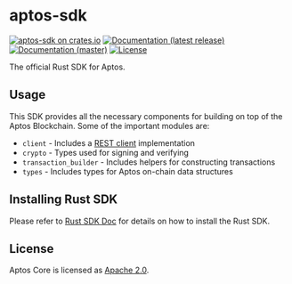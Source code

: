 # aptos-sdk

[![aptos-sdk on crates.io](https://img.shields.io/crates/v/aptos-sdk)](https://crates.io/crates/aptos-sdk)
[![Documentation (latest release)](https://docs.rs/aptos-sdk/badge.svg)](https://docs.rs/aptos-sdk/)
[![Documentation (master)](https://img.shields.io/badge/docs-master-59f)](https://aptos.github.io/aptos/aptos_sdk/)
[![License](https://img.shields.io/badge/license-Apache-green.svg)](https://github.com/aptos-labs/aptos-core/blob/main/LICENSE)

The official Rust SDK for Aptos.

## Usage

This SDK provides all the necessary components for building on top of the Aptos Blockchain. Some of the important modules are:

- `client` - Includes a [REST client](https://aptos.dev/nodes/aptos-api-spec#/) implementation
- `crypto` - Types used for signing and verifying
- `transaction_builder` - Includes helpers for constructing transactions
- `types` - Includes types for Aptos on-chain data structures

## Installing Rust SDK

Please refer to [Rust SDK Doc](https://aptos.dev/sdks/rust-sdk/index) for details on how to install the Rust SDK.

## License

Aptos Core is licensed as [Apache 2.0](https://github.com/aptos-labs/aptos-core/blob/main/LICENSE).
